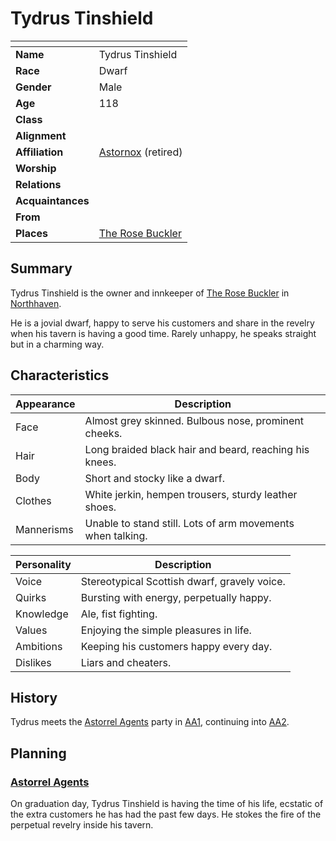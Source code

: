 # Tydrus Tinshield

| []() | |
| --- | --- |
| **Name** | Tydrus Tinshield |
| **Race** | Dwarf |
| **Gender** | Male |
| **Age** | 118 |
| **Class** | |
| **Alignment** | |
| **Affiliation** | [Astornox](../civilisations/kingdom-of-astor/organisations/astornox.md) (retired) |
| **Worship** | |
| **Relations** | |
| **Acquaintances** | |
| **From** | |
| **Places** | [The Rose Buckler](../civilisations/kingdom-of-astor/settlements/northhaven/places/the-rose-buckler.md) |

## Summary

Tydrus Tinshield is the owner and innkeeper of [The Rose Buckler](../civilisations/kingdom-of-astor/settlements/northhaven/places/the-rose-buckler.md) in [Northhaven](../civilisations/kingdom-of-astor/settlements/northhaven/README.md).

He is a jovial dwarf, happy to serve his customers and share in the revelry when his tavern is having a good time. Rarely unhappy, he speaks straight but in a charming way.

## Characteristics

| Appearance | Description |
| --- | --- |
| Face | Almost grey skinned. Bulbous nose, prominent cheeks. |
| Hair | Long braided black hair and beard, reaching his knees.  |
| Body | Short and stocky like a dwarf. |
| Clothes | White jerkin, hempen trousers, sturdy leather shoes. |
| Mannerisms | Unable to stand still. Lots of arm movements when talking. |

| Personality | Description |
| --- | --- |
| Voice | Stereotypical Scottish dwarf, gravely voice. |
| Quirks | Bursting with energy, perpetually happy. |
| Knowledge | Ale, fist fighting. |
| Values | Enjoying the simple pleasures in life. |
| Ambitions | Keeping his customers happy every day. |
| Dislikes | Liars and cheaters. |

## History

Tydrus meets the [Astorrel Agents](../../campaigns/astorrel-agents/README.md) party in [AA1](../../campaigns/astorrel-agents/sessions/1.md), continuing into [AA2](../../campaigns/astorrel-agents/sessions/2.md).

## Planning

### [Astorrel Agents](../../campaigns/astorrel-agents/README.md)

On graduation day, Tydrus Tinshield is having the time of his life, ecstatic of the extra customers he has had the past few days. He stokes the fire of the perpetual revelry inside his tavern.
